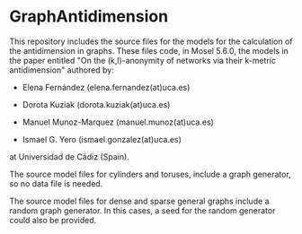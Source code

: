 # GraphAntidimension

This repository includes the source files for the models for the calculation of the antidimension in graphs. These files code, in Mosel 5.6.0, the models in the paper entitled "On the (k,l)-anonymity of networks via their k-metric antidimension" authored by:

-   Elena Fernández (elena.fernandez(at)uca.es)

-   Dorota Kuziak (dorota.kuziak(at)uca.es)

-   Manuel Munoz-Marquez (manuel.munoz(at)uca.es)

-   Ismael G. Yero (ismael.gonzalez(at)uca.es)

at Universidad de Cádiz (Spain).

The source model files for cylinders and toruses, include a graph generator, so no data file is needed.

The source model files for dense and sparse general graphs include a random graph generator. In this cases, a seed for the random generator could also be provided.
